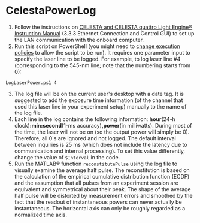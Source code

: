 # CelestaPowerLog
1. Follow the instructions on [CELESTA and CELESTA quattro Light Engine® Instruction Manual](https://cms.lumencor.com/system/uploads/fae/file/asset/48/57-10015-F_Celesta_09092021.pdf) (3.3.3 Ethernet Connection and Control GUI) to set up the LAN communication with the onboard computer.
2. Run this script on PowerShell (you might need to [change execution policies](https://docs.microsoft.com/en-us/powershell/module/microsoft.powershell.core/about/about_execution_policies) to allow the script to be run). It requires one parameter input to specify the laser line to be logged. For example, to log laser line #4 (corresponding to the 545-nm line; note that the numbering starts from 0):
```
LogLaserPower.ps1 4
```
3. The log file will be on the current user's desktop with a date tag. It is suggested to add the exposure time information (of the channel that used this laser line in your experiment setup) manually to the name of the log file.
4. Each line in the log contains the following information: **hour**(24-h clock)**:min:second**(1-ms accuracy)**,power**(in milliwatts). During most of the time, the laser will not be on (so the output power will simply be 0). Therefore, all 0's are ignored and not logged. The default interval between inquiries is 25 ms (which does not include the latency due to communication and internal processing). To set this value differently, change the value of ``$Interval`` in the code.
5. Run the MATLAB® function ``reconstitutePulse`` using the log file to visually examine the average half pulse. The reconstitution is based on the calculation of the empirical cumulative distribution function (ECDF) and the assumption that all pulses from an experiment session are equivalent and symmetrical about their peak. The shape of the average half pulse will be distorted by measurement errors and smoothed by the fact that the readout of instantaneous powers can never actually be instantaneous. The horizontal axis can only be roughly regarded as a normalized time axis. 
